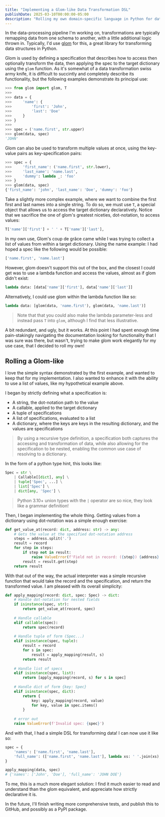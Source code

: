 ```yaml
---
title: "Implementing a Glom-like Data Transformation DSL"
publishDate: 2025-03-10T00:00:00-05:00
description: "Rolling my own domain-specific language in Python for data transformation"
---
```


In the data-processing pipeline I'm working on, transformations are typically remapping data from one schema to another, with a little additional logic thrown in. Typically, I'd use [glom](https://glom.readthedocs.io/en/latest/) for this, a great library for transforming data structures in Python.

Glom is used by defining a specification that describes how to access then optionally transform the data, then applying the spec to the target dictionary using the `glom` function. As it's somewhat of a data transformation swiss army knife, it is difficult to succintly and completely describe its functionality, but the following examples demonstrate its principal use:

```python
>>> from glom import glom, T
>>> 
>>> data = {
>>>     'name': {
>>>         'first': 'John',
>>>         'last': 'Doe'
>>>     }
>>> }
>>> 
>>> spec = ('name.first', str.upper)
>>> glom(data, spec)
'JOHN'
```

Glom can also be used to transform multiple values at once, using the key-value pairs as key-specification pairs:

```python
>>> spec = {
>>>     'first_name': ('name.first', str.lower),
>>>     'last_name': 'name.last',
>>>     'dummy': lambda _: 'foo'
>>> }
>>> glom(data, spec)
{'first_name': 'john', 'last_name': 'Doe', 'dummy': 'foo'}
```

Take a slightly more complex example, where we want to combine the first first and last names into a single string. To do so, we must use `T`, a special object that allows us to access the target dictionary declaratively. Notice that we sacrifice the one of glom's greatest niceties, dot-notation, to access values:

```python
T['name']['first'] + ' ' + T['name']['last'],
```

In my own use, Glom's coup de grâce came while I was trying to collect a list of values from within a target dictionary. Using the name example: I had hoped a spec like the following would be possible:

```python
['name.first', 'name.last']
```

However, glom doesn't support this out of the box, and the closest I could get was to use a lambda function and access the values, almost as if glom didn't exist:

```python
lambda data: [data['name']['first'], data['name']['last']]
```

Alternatively, I could use glom within the lambda function like so:

```python
lambda data: [glom(data, 'name.first'), glom(data, 'name.last')]
```
> Note that that you could also make the lambda parameter-less and instead pass `T` into `glom`, although I find that less illustrative.


A bit redundant, and ugly, but it works. At this point I had spent enough time pain-stakingly navigating the documentation looking for functionality that I was sure was there, but wasn't, trying to make glom work elegantly for my use case, that I decided to roll my own!

## Rolling a Glom-like

I love the simple syntax demonstrated by the first example, and wanted to keep that for my implementation. I also wanted to enhance it with the ability to use a list of values, like my hypothetical example above.

I began by strictly defining what a specification is:
- A string, the dot-notation path to the value
- A callable, applied to the target dictionary
- A tuple of specifications
- A list of specifications, evaluated to a list
- A dictionary, where the keys are keys in the resulting dictionary, and the values are specifications
> By using a recursive type definition, a specification both captures the accessing and transformation of data, while also allowing for the specification to be nested, enabling the common use case of resolving to a dictionary.

In the form of a python type hint, this looks like:

```python
Spec = str \
    | Callable[[dict], any] \
    | tuple['Spec', ...] \
    | list['Spec'] \
    | dict[any, 'Spec'] \
```
> Python 3.10+ union types with the `|` operator are so nice, they look like a grammar definition!

Then, I began implementing the whole thing. Getting values from a dictionary using dot-notation was a simple enough exercise:

```python
def get_value_at(record: dict, address: str) -> any:
    # Gets the value at the specified dot-notation address
    steps = address.split('.')
    result = record
    for step in steps:
        if step not in result:
            raise ValueError(f'Field not in record: ({step}) {address}')
        result = result.get(step)
    return result
```

With that out of the way, the actual interpreter was a simple recursive function that would take the record and the specification, and return the transformed value. I am pleased with its overall simplicity:

```python
def apply_mapping(record: dict, spec: Spec) -> dict:
    # Handle dot-notation for nested fields
    if isinstance(spec, str):
        return get_value_at(record, spec)
    
    # Handle callable
    elif callable(spec):
        return spec(record)
    
    # Handle tuple of form (Spec...)
    elif isinstance(spec, tuple):
        result = record
        for s in spec:
            result = apply_mapping(result, s)
        return result
    
    # Handle list of specs
    elif isinstance(spec, list):
        return [apply_mapping(record, s) for s in spec]
    
    # Handle dict of form {key: Spec}
    elif isinstance(spec, dict):
        return {
            key: apply_mapping(record, value)
            for key, value in spec.items()
        }
    
    # error out
    raise ValueError(f'Invalid spec: {spec}')
```

And with that, I had a simple DSL for transforming data! I can now use it like so:

```python
spec = {
    'names': ['name.first', 'name.last'],
    'full_name': (['name.first', 'name.last'], lambda xs: ' '.join(xs), str.upper)
}

apply_mapping(data, spec)
# {'names': ['John', 'Doe'], 'full_name': 'JOHN DOE'}
```

To me, this is a much more elegant solution: I find it much easier to read and understand than the glom equivalent, and appreciate how strictly declarative it is.

In the future, I'll finish writing more comprehensive tests, and publish this to GitHub, and possibly as a PyPI package.